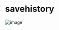 # savehistory

![image](https://github.com/user-attachments/assets/4e08b233-37ee-4e93-a6d9-7e1427766b97)
